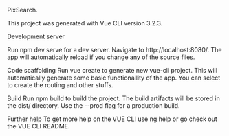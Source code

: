 PixSearch. 

This project was generated with Vue CLI version 3.2.3.

Development server

Run npm dev serve for a dev server. Navigate to http://localhost:8080/. The app will automatically reload if you change any of the source files.

Code scaffolding
Run vue create <name> to generate new vue-cli project. This will automatically generate some basic functionallity of the app. You can select to create the routing and other stuffs.

Build
Run npm build to build the project. The build artifacts will be stored in the dist/ directory. Use the --prod flag for a production build.

Further help
To get more help on the VUE CLI use ng help or go check out the VUE CLI README.
